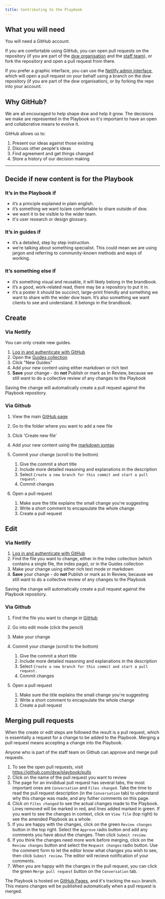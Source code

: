```yaml
---
title: Contributing to the Playbook
---
```

## What you will need

You will need a GitHub account.

If you are comfortable using GitHub, you can open pull requests on the repository (if you are part of the [dxw organisation](https://github.com/dxw) and the [staff team](https://github.com/orgs/dxw/teams/staff)), or fork the repository and open a pull request from there.

If you prefer a graphic interface, you can use the [Netlify admin interface](https://dxw-playbook-v20.netlify.app/admin), which will open a pull request on your behalf using a branch on the dxw repository (if you are part of the dxw organisation), or by forking the repo into your account.

## Why GitHub?

We are all encouraged to help shape dxw and help it grow. The decisions we make
are represented in the Playbook so it's important to have an open and
collaborative means to evolve it.

GitHub allows us to:

1. Present our ideas against those existing
2. Discuss other people's ideas
3. Find agreement and get things changed
4. Store a history of our decision making

- - -

## Decide if new content is for the Playbook

### It’s in the Playbook if

* it’s a principle explained in plain english.
* it’s something we want to/are comfortable to share outside of dxw.
* we want it to be visible to the wider team.
* it's user research or design glossary.

### It’s in guides if

* it’s a detailed, step by step instruction.
* we’re talking about something specialist. This could mean we are using jargon
  and referring to community-known methods and ways of working.

### It’s something else if

* it’s something visual and reusable, it will likely belong in the brandbook.
* it’s a good, work-related read, there may be a repository to put it in.
* it’s a poster it should be succinct, large-print friendly and something we
  want to share with the wider dxw team. It’s also something we want clients to
  see and understand. It belongs in the brandbook.

## Create

### Via Netlify

You can only create new guides.

1. [Log in and authenticate with GitHub](https://dxw-playbook-v20.netlify.app/admin)
2. Open the [Guides collection](https://dxw-playbook-v20.netlify.app/admin/#/collections/guides)
3. Click "New Guides"
4. Add your new content using either markdown or rich text
5. **Save** your change - do **not** Publish or mark as In Review, because we still want to do a collective review of any changes to the Playbook

Saving the change will automatically create a pull request against the Playbook repository.

### Via Github

1. View the main [GitHub page](https://github.com/dxw/playbook)
2. Go to the folder where you want to add a new file
3. Click 'Create new file'
4. Add your new content using the
   [markdown syntax](https://guides.github.com/features/mastering-markdown/)
5. Commit your change (scroll to the bottom)

   1. Give the commit a short title
   2. Include more detailed reasoning and explanations in the description
   3. Select `Create a new branch for this commit and start a pull request.`
   4. Commit changes
6. Open a pull request

   1. Make sure the title explains the small change you're suggesting
   2. Write a short comment to encapsulate the whole change
   3. Create a pull request

## Edit

### Via Netlify

1. [Log in and authenticate with GitHub](https://dxw-playbook-v20.netlify.app/admin)
2. Find the file you want to change, either in the Index collection (which contains a single file, the index page), or in the Guides collection
3. Make your change using either rich text mode or markdown
4. **Save** your change - do **not** Publish or mark as In Review, because we still want to do a collective review of any changes to the Playbook

Saving the change will automatically create a pull request against the Playbook repository.

### Via Github

1. Find the file you want to change in [GitHub](https://github.com/dxw/playbook)
2. Go into edit mode (click the pencil)
3. Make your change
4. Commit your change (scroll to the bottom)

   1. Give the commit a short title
   2. Include more detailed reasoning and explanations in the description
   3. Select `Create a new branch for this commit and start a pull request.`
   4. Commit changes
5. Open a pull request

   1. Make sure the title explains the small change you're suggesting
   2. Write a short comment to encapsulate the whole change
   3. Create a pull request

## Merging pull requests

When the create or edit steps are followed the result is a pull request, which
is essentially a request for a change to be added to the Playbook. Merging a
pull request means accepting a change into the Playbook.

Anyone who is part of the staff team on Github can approve and merge pull
requests.

1. To see the open pull requests, visit
   <https://github.com/dxw/playbook/pulls>
2. Click on the name of the pull request you want to review
3. The page for an invididual pull request has several tabs, the most important
   ones are `Conversation` and `Files changed`. Take the time to read the pull
   request description (in the `Conversation` tab) to understand why this change
   was made, and any futher comments on this page.
4. Click on `Files changed` to see the actual changes made to the Playbook.
   Lines removed will be marked in red, and lines added marked in green. If you
   want to see the changes in context, click on `View file` (top right) to see
   the amended Playbook as a whole.
5. If you are happy with the changes, click on the green `Review changes` button
   in the top right. Select the `Approve` radio button and add any comments you
   have about the changes. Then click `Submit review`.
6. If you think the changes need more work before merging, click on the
   `Review changes` button and select the `Request changes` radio button. Use
   the comment form to let the editor know what changes you wish to see, then
   click `Submit review`. The editor will recieve notification of your comments.
7. When you are happy with the changes in the pull request, you can click the
   green `Merge pull request` button on the `Conversation` tab.

The Playbook is hosted on [GitHub Pages](https://pages.github.com), and it's
tracking the `main` branch. This means changes will be published automatically
when a pull request is merged.